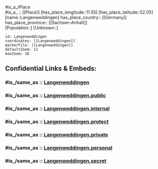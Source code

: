 ﻿---
confidential: public
isDeleted: false
location:
- 52.05
- 11.55
mapmarker: city
mapzoom:
- 7
- 12
SpocWebEntityId: 31834
tags:
- geo/City
type: City
---

#is_a_/Place  
#is_a_ :: [[Place]] 
[has_place_longitude::11.55] 
[has_place_latitude::52.05] 
[name::Langenweddingen] 
has_place_country:: [[Germany]]  
has_place_province:: [[Sachsen-Anhalt]]  
[Population::] 
[Unknown::] 


```leaflet
id: Langenweddingen
coordinates: [[Langenweddingen]] 
markerFile: [[Langenweddingen]] 
defaultZoom: 11 
maxZoom: 18
```


## Confidential Links & Embeds: 

### #is_/same_as :: [Langenweddingen](/_Standards/Earth/Continent/Europe/Europe~Central/Germany/Germany~East/Sachsen-Anhalt/counties~SA/Börde/cities~Börde/Sülzetal/City/Langenweddingen.md) 

### #is_/same_as :: [Langenweddingen.public](/_public/Earth/Continent/Europe/Europe~Central/Germany/Germany~East/Sachsen-Anhalt/counties~SA/Börde/cities~Börde/Sülzetal/City/Langenweddingen.public.md) 

### #is_/same_as :: [Langenweddingen.internal](/_internal/Earth/Continent/Europe/Europe~Central/Germany/Germany~East/Sachsen-Anhalt/counties~SA/Börde/cities~Börde/Sülzetal/City/Langenweddingen.internal.md) 

### #is_/same_as :: [Langenweddingen.protect](/_protect/Earth/Continent/Europe/Europe~Central/Germany/Germany~East/Sachsen-Anhalt/counties~SA/Börde/cities~Börde/Sülzetal/City/Langenweddingen.protect.md) 

### #is_/same_as :: [Langenweddingen.private](/_private/Earth/Continent/Europe/Europe~Central/Germany/Germany~East/Sachsen-Anhalt/counties~SA/Börde/cities~Börde/Sülzetal/City/Langenweddingen.private.md) 

### #is_/same_as :: [Langenweddingen.personal](/_personal/Earth/Continent/Europe/Europe~Central/Germany/Germany~East/Sachsen-Anhalt/counties~SA/Börde/cities~Börde/Sülzetal/City/Langenweddingen.personal.md) 

### #is_/same_as :: [Langenweddingen.secret](/_secret/Earth/Continent/Europe/Europe~Central/Germany/Germany~East/Sachsen-Anhalt/counties~SA/Börde/cities~Börde/Sülzetal/City/Langenweddingen.secret.md)

